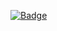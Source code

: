 [![Badge](https://img.shields.io/badge/View%20Food%20Health%20Claims%20KG%20Metadata-blue?style=for-the-badge)](https://maastrichtu-ids.github.io/food-claims-kg/)
